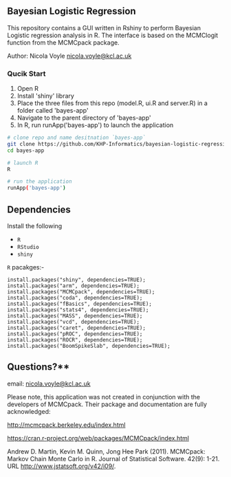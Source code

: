 ## Bayesian Logistic Regression

This repository contains a GUI written in Rshiny to perform Bayesian Logistic regression analysis in R. The interface is based on the MCMClogit function from the MCMCpack package.

Author: Nicola Voyle <nicola.voyle@kcl.ac.uk>  

### Qucik Start

1. Open R
2. Install 'shiny' library
3. Place the three files from this repo (model.R, ui.R and server.R) in a folder called 'bayes-app'
4. Navigate to the parent directory of 'bayes-app'
5. In R, run runApp('bayes-app') to launch the application

```bash
# clone repo and name desitnation `bayes-app`
git clone https://github.com/KHP-Informatics/bayesian-logistic-regression-r-shiny-app.git bayes-app
cd bayes-app

# launch R
R

# run the application
runApp('bayes-app')
```

## Dependencies

Install the following

- `R` 
- `RStudio`
- `shiny`

`R` pacakges:- 


```
install.packages("shiny", dependencies=TRUE);
install.packages("arm", dependencies=TRUE);
install.packages("MCMCpack", dependencies=TRUE);
install.packages("coda", dependencies=TRUE);
install.packages("fBasics", dependencies=TRUE);
install.packages("stats4", dependencies=TRUE);
install.packages("MASS", dependencies=TRUE);
install.packages("vcd", dependencies=TRUE);
install.packages("caret", dependencies=TRUE);
install.packages("pROC", dependencies=TRUE);
install.packages("ROCR", dependencies=TRUE);
install.packages("BoomSpikeSlab", dependencies=TRUE);
```

## Questions?** 
email: nicola.voyle@kcl.ac.uk

Please note, this application was not created in conjunction with the developers of MCMCpack.
Their package and documentation are fully acknowledged:

http://mcmcpack.berkeley.edu/index.html

https://cran.r-project.org/web/packages/MCMCpack/index.html

Andrew D. Martin, Kevin M. Quinn, Jong Hee Park (2011). MCMCpack: Markov Chain Monte Carlo in R. Journal of Statistical Software. 42(9): 1-21. URL http://www.jstatsoft.org/v42/i09/.

